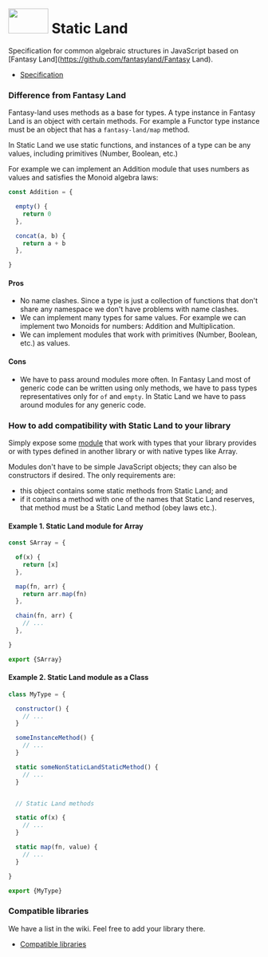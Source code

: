 # <img width="80" height="50" src="./logo/logo.png" /> Static Land

Specification for common algebraic structures in JavaScript
based on [Fantasy Land](https://github.com/fantasyland/Fantasy Land).

* [Specification](docs/spec.md)

### Difference from Fantasy Land

Fantasy-land uses methods as a base for types. A type instance in Fantasy Land
is an object with certain methods. For example a Functor type instance must be an object
that has a `fantasy-land/map` method.

In Static Land we use static functions, and instances
of a type can be any values, including primitives (Number, Boolean, etc.)

For example we can implement an Addition module that uses numbers as values
and satisfies the Monoid algebra laws:

```js
const Addition = {

  empty() {
    return 0
  },

  concat(a, b) {
    return a + b
  },

}
```

#### Pros

  - No name clashes. Since a type is just a collection of functions that don't
    share any namespace we don't have problems with name clashes.
  - We can implement many types for same values. For example we can implement
    two Monoids for numbers: Addition and Multiplication.
  - We can implement modules that work with primitives (Number, Boolean, etc.) as values.

#### Cons

  - We have to pass around modules more often.
    In Fantasy Land most of generic code can be written using only methods,
    we have to pass types representatives only for `of` and `empty`. In Static Land we have
    to pass around modules for any generic code.

### How to add compatibility with Static Land to your library

Simply expose some [module](docs/spec.md#module) that work with types that your library provides or with types defined in another library or with native types like Array.

Modules don't have to be simple JavaScript objects; they can also be constructors if desired. The only requirements are:

- this object contains some static methods from Static Land; and
- if it contains a method with one of the names that Static Land reserves, that method must be a Static Land method (obey laws etc.).

#### Example 1. Static Land module for Array

```js
const SArray = {

  of(x) {
    return [x]
  },

  map(fn, arr) {
    return arr.map(fn)
  },

  chain(fn, arr) {
    // ...
  },

}

export {SArray}
```

#### Example 2. Static Land module as a Class

```js
class MyType = {

  constructor() {
    // ...
  }

  someInstanceMethod() {
    // ...
  }

  static someNonStaticLandStaticMethod() {
    // ...
  }


  // Static Land methods

  static of(x) {
    // ...
  }

  static map(fn, value) {
    // ...
  }

}

export {MyType}
```

### Compatible libraries

We have a list in the wiki. Feel free to add your library there.

- [Compatible libraries](https://github.com/rpominov/static-land/wiki/Compatible-libraries)
